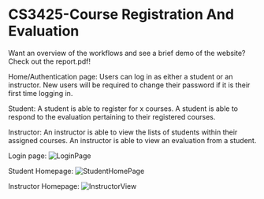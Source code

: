# CS3425-Course Registration And Evaluation
Want an overview of the workflows and see a brief demo of the website? Check out the report.pdf! 

Home/Authentication page:
Users can log in as either a student or an instructor.
New users will be required to change their password if it is their first time logging in. 

Student:
A student is able to register for x courses.
A student is able to respond to the evaluation pertaining to their registered courses.

Instructor:
An instructor is able to view the lists of students within their assigned courses.
An instructor is able to view an evaluation from a student.

Login page: 
![LoginPage](https://user-images.githubusercontent.com/70418825/214469878-098156e7-8ec5-4b05-a826-7fbe57f2aa06.PNG)

Student Homepage:
![StudentHomePage](https://user-images.githubusercontent.com/70418825/214469871-cc1ea373-1df8-4205-a11d-a3e7a77d5e32.PNG)

Instructor Homepage: 
![InstructorView](https://user-images.githubusercontent.com/70418825/214469883-fde80980-5a40-473a-873b-bf70e19ef47c.PNG)



